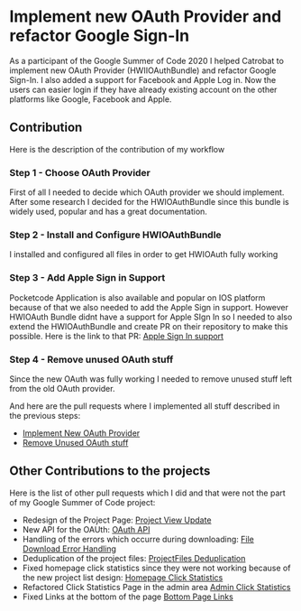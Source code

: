 # Implement new OAuth Provider and refactor Google Sign-In
As a participant of the Google Summer of Code 2020 I helped Catrobat to implement new OAuth Provider (HWIIOAuthBundle) and refactor Google Sign-In. 
I also added a support for Facebook and Apple Log in. Now the users can easier login if they have already existing account on the other platforms like Google, Facebook and Apple.
## Contribution
Here is the description of the contribution of my workflow 
### Step 1 - Choose OAuth Provider
First of all I needed to decide which OAuth provider we should implement. After some research I decided for the HWIOAuthBundle since this bundle is widely used, popular and has a great documentation.
### Step 2 - Install and Configure HWIOAuthBundle
I installed and configured all files in order to get HWIOAuth fully working
### Step 3 - Add Apple Sign in Support
Pocketcode Application is also available and popular on IOS platform because of that we also needed to add the Apple Sign in support.
However HWIOAuth Bundle didnt have a support for Apple SIgn In so I needed to also extend the HWIOAuthBundle and create PR on their repository to make this possible.  Here is the link to that PR: [Apple Sign In support](https://github.com/hwi/HWIOAuthBundle/pull/1639) 
### Step 4 - Remove unused OAuth stuff
Since the new OAuth was fully working I needed to remove unused stuff left from the old OAuth provider.

And here are the pull requests where I implemented all stuff described in the previous steps:
- [Implement New OAuth Provider](https://github.com/Catrobat/Catroweb/pull/573)
- [Remove Unused OAuth stuff](https://github.com/Catrobat/Catroweb/pull/782)

## Other Contributions to the projects
Here is the list of other pull requests which I did and that were not the part of my Google Summer of Code project:
- Redesign of the Project Page: [Project View Update](https://github.com/Catrobat/Catroweb/pull/685)
- New API for the OAUth: [OAuth API](https://github.com/Catrobat/Catroweb/pull/685)
- Handling of the errors which occurre during downloading: [File Download Error Handling](https://github.com/Catrobat/Catroweb/pull/787)
- Deduplication of the project files: [ProjectFiles Deduplication](https://github.com/Catrobat/Catroweb/pull/794)
- Fixed homepage click statistics since they were not working because of the new project list design: [Homepage Click Statistics](https://github.com/Catrobat/Catroweb/pull/830)
- Refactored Click Statistics Page in the admin area [Admin Click Statistics](https://github.com/Catrobat/Catroweb/pull/837)
- Fixed Links at the bottom of the page [Bottom Page Links](https://github.com/Catrobat/Catroweb/pull/838)

